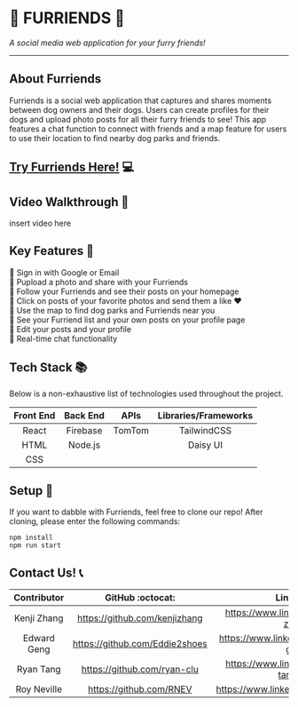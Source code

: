 # :dog: FURRIENDS :dog:
<em>A social media web application for your furry friends!</em>

---
## About Furriends
Furriends is a social web application that captures and shares moments between dog owners and their dogs. Users can create profiles for their dogs and upload photo posts for all their furry friends to see! This app features a chat function to connect with friends and a map feature for users to use their location to find nearby dog parks and friends.

## [Try Furriends Here!](https://furriends-32ebf.web.app) :computer:

## Video Walkthrough :movie_camera:
insert video here

## Key Features :key:
:balloon: Sign in with Google or Email<br/>
:balloon: Pupload a photo and share with your Furriends<br/>
:balloon: Follow your Furriends and see their posts on your homepage<br/>
:balloon: Click on posts of your favorite photos and send them a like :heart:<br/>
:balloon: Use the map to find dog parks and Furriends near you<br/>
:balloon: See your Furriend list and your own posts on your profile page<br/>
:balloon: Edit your posts and your profile<br/>
:balloon: Real-time chat functionality<br/>

## Tech Stack :books:
Below is a non-exhaustive list of technologies used throughout the project.

Front End | Back End | APIs    | Libraries/Frameworks
:-------: | :------: | :-----: | :------------------: 
React     | Firebase | TomTom  | TailwindCSS
HTML      | Node.js  |         | Daisy UI
CSS       |          |         | 

## Setup :rocket:
If you want to dabble with Furriends, feel free to clone our repo! After cloning, please enter the following commands:
```
npm install
npm run start
```

## Contact Us! :telephone_receiver:

Contributor | GitHub :octocat: | LinkedIn :link: | Email :email:
:---: | :---: | :---: | :---: 
Kenji Zhang | https://github.com/kenjizhang | https://www.linkedin.com/in/kenji-zhang/ | kenjizhang.1@gmail.com
Edward Geng | https://github.com/Eddie2shoes | https://www.linkedin.com/in/edward-geng/ | egeng01@gmail.com
Ryan Tang | https://github.com/ryan-clu | https://www.linkedin.com/in/ryan-tang-clu/ | ryan.tang.clu@gmail.com
Roy Neville | https://github.com/RNEV | https://www.linkedin.com/in/royneville/ | RoyNeville20@gmail.com
